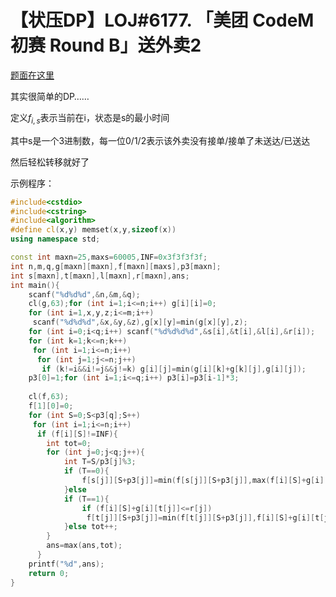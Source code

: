 # 【状压DP】LOJ#6177. 「美团 CodeM 初赛 Round B」送外卖2

[题面在这里](https://loj.ac/problem/6177)



其实很简单的DP……

定义$f_{i,s}$表示当前在i，状态是s的最小时间

其中s是一个3进制数，每一位0/1/2表示该外卖没有接单/接单了未送达/已送达

然后轻松转移就好了



示例程序：

```C++
#include<cstdio>
#include<cstring>
#include<algorithm>
#define cl(x,y) memset(x,y,sizeof(x))
using namespace std;

const int maxn=25,maxs=60005,INF=0x3f3f3f3f;
int n,m,q,g[maxn][maxn],f[maxn][maxs],p3[maxn];
int s[maxn],t[maxn],l[maxn],r[maxn],ans;
int main(){
	scanf("%d%d%d",&n,&m,&q);
	cl(g,63);for (int i=1;i<=n;i++) g[i][i]=0;
	for (int i=1,x,y,z;i<=m;i++)
	 scanf("%d%d%d",&x,&y,&z),g[x][y]=min(g[x][y],z);
	for (int i=0;i<q;i++) scanf("%d%d%d%d",&s[i],&t[i],&l[i],&r[i]);
	for (int k=1;k<=n;k++)
	 for (int i=1;i<=n;i++)
	  for (int j=1;j<=n;j++)
	   if (k!=i&&i!=j&&j!=k) g[i][j]=min(g[i][k]+g[k][j],g[i][j]);
	p3[0]=1;for (int i=1;i<=q;i++) p3[i]=p3[i-1]*3;
	
	cl(f,63);
	f[1][0]=0;
	for (int S=0;S<p3[q];S++)
	 for (int i=1;i<=n;i++)
	  if (f[i][S]!=INF){
	 	int tot=0;
	 	for (int j=0;j<q;j++){
	 		int T=S/p3[j]%3;
	 		if (T==0){
	 			f[s[j]][S+p3[j]]=min(f[s[j]][S+p3[j]],max(f[i][S]+g[i][s[j]],l[j]));
			}else
			if (T==1){
				if (f[i][S]+g[i][t[j]]<=r[j])
				 f[t[j]][S+p3[j]]=min(f[t[j]][S+p3[j]],f[i][S]+g[i][t[j]]);
			}else tot++;
		}
		ans=max(ans,tot);
	  }
	printf("%d",ans);
	return 0;
}
```

